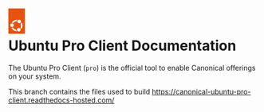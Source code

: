 <h1>
  <a href="https://ubuntu.com/pro" target="_blank">
    <img src="./docs/_static/circle_of_friends.png" width="33"/>
  </a>
  <br>
  Ubuntu Pro Client Documentation
</h1>

The Ubuntu Pro Client (`pro`) is the official tool to enable Canonical offerings on your
system.

This branch contains the files used to build https://canonical-ubuntu-pro-client.readthedocs-hosted.com/
